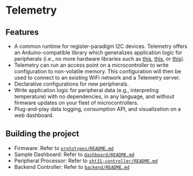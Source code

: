 # Telemetry

## Features

* A common runtime for register-paradigm I2C devices. 
  Telemetry offers an Arduino-compatible library which generalizes application logic for peripherals (i.e., no more hardware libraries such as [this](https://github.com/adafruit/Adafruit_SHT31), [this](https://github.com/adafruit/Adafruit_AMG88xx), or [this](https://github.com/adafruit/Adafruit_LIS3DH)).
* Telemetry can run an access point on a microcontroller to write configuration to non-volatile memory.
  This configuration will then be used to connect to an existing WiFi network and a Telemetry server.
* Declarative configurations for new peripherals.
* Write application logic for peripheral data (e.g., interpreting temperature) with no dependencies, in any language, and without firmware updates on your fleet of microcontrollers.
* Plug-and-play data logging, consumption API, and visualization on a web dashboard.

## Building the project

* Firmware: Refer to [`prototypes/README.md`](./prototypes/)
* Sample Dashboard: Refer to [`dashboard/README.md`](./dashboard/)
* Peripheral Processor: Refer to [`sht31-controller/README.md`](./sht31-controller)
* Backend Controller: Refer to [`backend/README.md`](./backend)

